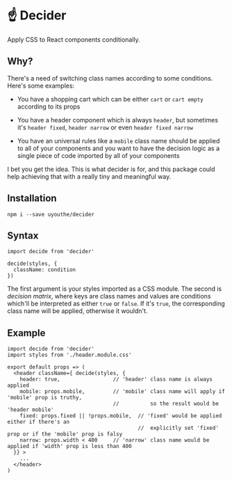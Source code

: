 # ☝️ Decider
Apply CSS to React components conditionally.

## Why?
There's a need of switching class names according to some conditions. Here's some examples: 

 - You have a shopping cart which can be either `cart` or `cart empty` according to its props 

 - You have a header component which is always `header`, but sometimes it's `header fixed`, `header narrow` or even `header fixed narrow` 
 
 - You have an universal rules like a `mobile` class name should be applied to all of your components and you want to have the decision logic as a single piece of code imported by all of your components  
 
I bet you get the idea. This is what decider is for, and this package could help achieving that with a really tiny and meaningful way.

## Installation 
```
npm i --save uyouthe/decider
```

## Syntax
```JS
import decide from 'decider'

decide(styles, {
  className: condition
})
```

The first argument is your styles imported as a CSS module. The second is _decision matrix_, where keys are class names and values are conditions which'll be interpreted as either `true` or `false`. If it's `true`, the corresponding class name will be applied, otherwise it wouldn't.

## Example
```JS
import decide from 'decider'
import styles from './header.module.css'

export default props => (
  <header className={ decide(styles, {
    header: true,                 // 'header' class name is always applied
    mobile: props.mobile,         // 'mobile' class name will apply if 'mobile' prop is truthy,
                                  //          so the result would be 'header mobile'
    fixed: props.fixed || !props.mobile,  // 'fixed' would be applied either if there's an
                                          //  explicitly set 'fixed' prop or if the 'mobile' prop is falsy
    narrow: props.width < 400     // 'narrow' class name would be applied if 'width' prop is less than 400
  }} >
    ...
  </header>
)

```

